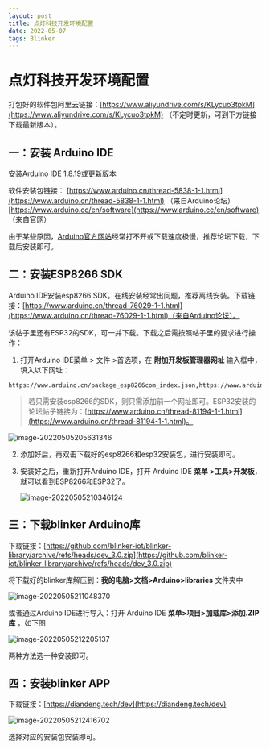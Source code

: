 ```yaml
---
layout: post
title: 点灯科技开发环境配置
date: 2022-05-07
tags: Blinker   
---
```



# 点灯科技开发环境配置
打包好的软件包阿里云链接：[https://www.aliyundrive.com/s/KLycuo3tpkM](https://www.aliyundrive.com/s/KLycuo3tpkM) （不定时更新，可到下方链接下载最新版本）。

## 一：安装 Arduino IDE

安装Arduino IDE 1.8.19或更新版本

软件安装包链接： [https://www.arduino.cn/thread-5838-1-1.html](https://www.arduino.cn/thread-5838-1-1.html) （来自Arduino论坛）[https://www.arduino.cc/en/software](https://www.arduino.cc/en/software) （来自官网）

由于某些原因，[Arduino官方网站](https://www.arduino.cc/en/Main/Software)经常打不开或下载速度极慢，推荐论坛下载，下载后安装即可。

## 二：安装ESP8266 SDK

Arduino IDE安装esp8266 SDK。在线安装经常出问题，推荐离线安装。下载链接：[https://www.arduino.cn/thread-76029-1-1.html](https://www.arduino.cn/thread-76029-1-1.html)（来自Arduino论坛）。

该帖子里还有ESP32的SDK，可一并下载。下载之后需按照帖子里的要求进行操作：

1. 打开Arduino IDE菜单 > 文件 >首选项，在 **附加开发板管理器网址** 输入框中，填入以下网址：

``` 
https://www.arduino.cn/package_esp8266com_index.json,https://www.arduino.cn/package_esp32_index.jsonhttps://www.arduino.cn/package_esp32_index.json
```

> 若只需安装esp8266的SDK，则只需添加前一个网址即可。ESP32安装的论坛帖子链接为：[https://www.arduino.cn/thread-81194-1-1.html](https://www.arduino.cn/thread-81194-1-1.html)。

![image-20220505205631346](https://s2.loli.net/2022/05/05/yEhm6GViKWkgM2Y.png)

2. 添加好后，再双击下载好的esp8266和esp32安装包，进行安装即可。

3. 安装好之后，重新打开Arduino IDE，打开 Arduino IDE **菜单 >工具>开发板**，就可以看到ESP8266和ESP32了。

   ![image-20220505210346124](https://s2.loli.net/2022/05/05/aih2nyd6GwcXrVS.png)

## 三：下载blinker Arduino库

下载链接：[https://github.com/blinker-iot/blinker-library/archive/refs/heads/dev_3.0.zip](https://github.com/blinker-iot/blinker-library/archive/refs/heads/dev_3.0.zip)

将下载好的blinker库解压到：**我的电脑>文档>Arduino>libraries** 文件夹中

![image-20220505211048370](https://s2.loli.net/2022/05/05/tXjeKHE6iZWz9y8.png)

或者通过Arduino IDE进行导入：打开 Arduino IDE **菜单>项目>加载库>添加.ZIP库** ，如下图

![image-20220505212205137](https://s2.loli.net/2022/05/05/WeRZOIctnrazCwH.png)

两种方法选一种安装即可。

## 四：安装blinker APP

下载链接：[https://diandeng.tech/dev](https://diandeng.tech/dev)

![image-20220505212416702](https://s2.loli.net/2022/05/05/tIKycTeXLuvbDoW.png)

选择对应的安装包安装即可。
